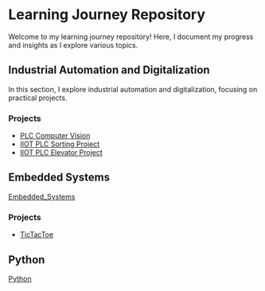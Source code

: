# Learning Journey Repository
Welcome to my learning journey repository! Here, I document my progress and insights as I explore various topics.


## Industrial Automation and Digitalization
In this section, I explore industrial automation and digitalization, focusing on practical projects.

### Projects
- [PLC Computer Vision](https://github.com/Mohamed-Shams/PLC_ComputerVision)
- [IIOT PLC Sorting Project](https://github.com/Mohamed-Shams/IIOT-PLC-SortingProject)
- [IIOT PLC Elevator Project](https://github.com/Mohamed-Shams/IIOT-PLC-ElevatorProject)

## Embedded Systems
[Embedded_Systems](https://github.com/Mohamed-Shams/Embedded_Systems)

### Projects
- [TicTacToe](https://github.com/Mohamed-Shams/TicTacToe)

## Python
[Python](https://github.com/Mohamed-Shams/Python)
